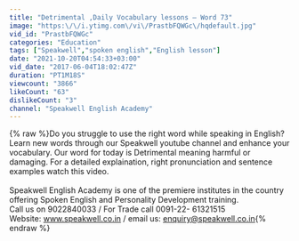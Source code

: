 ```yaml
---
title: "Detrimental ,Daily Vocabulary lessons – Word 73"
image: "https:\/\/i.ytimg.com\/vi\/PrastbFQWGc\/hqdefault.jpg"
vid_id: "PrastbFQWGc"
categories: "Education"
tags: ["Speakwell","spoken english","English lesson"]
date: "2021-10-20T04:54:33+03:00"
vid_date: "2017-06-04T18:02:47Z"
duration: "PT1M18S"
viewcount: "3866"
likeCount: "63"
dislikeCount: "3"
channel: "Speakwell English Academy"
---
```

{% raw %}Do you struggle to use the right word while speaking in English? Learn new words through our Speakwell youtube channel and enhance your vocabulary. Our word for today is Detrimental meaning harmful or damaging. For a detailed explaination, right pronunciation and sentence examples watch this video.<br /><br />Speakwell English Academy is one of the premiere institutes in the country offering Spoken English and Personality Development training. <br />Call us on 9022840033 /  For Trade call 0091-22- 61321515<br />Website: www.speakwell.co.in / email us: enquiry@speakwell.co.in{% endraw %}
